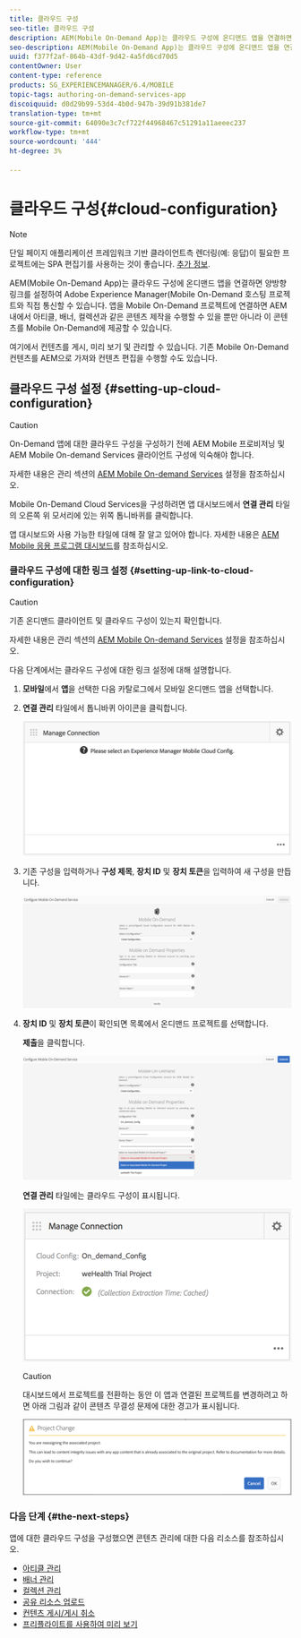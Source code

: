 ```yaml
---
title: 클라우드 구성
seo-title: 클라우드 구성
description: AEM(Mobile On-Demand App)는 클라우드 구성에 온디맨드 앱을 연결하면 양방향 링크를 설정하여 Adobe Experience Manager(Mobile On-Demand 호스팅 프로젝트와 직접 통신할 수 있습니다. 자세한 내용은 이 페이지를 참조하십시오.
seo-description: AEM(Mobile On-Demand App)는 클라우드 구성에 온디맨드 앱을 연결하면 양방향 링크를 설정하여 Adobe Experience Manager(Mobile On-Demand 호스팅 프로젝트와 직접 통신할 수 있습니다. 자세한 내용은 이 페이지를 참조하십시오.
uuid: f377f2af-864b-43df-9d42-4a5fd6cd70d5
contentOwner: User
content-type: reference
products: SG_EXPERIENCEMANAGER/6.4/MOBILE
topic-tags: authoring-on-demand-services-app
discoiquuid: d0d29b99-53d4-4b0d-947b-39d91b381de7
translation-type: tm+mt
source-git-commit: 64090e3c7cf722f44968467c51291a11aeeec237
workflow-type: tm+mt
source-wordcount: '444'
ht-degree: 3%

---
```



# 클라우드 구성{#cloud-configuration}

>[!NOTE]
>
>단일 페이지 애플리케이션 프레임워크 기반 클라이언트측 렌더링(예: 응답)이 필요한 프로젝트에는 SPA 편집기를 사용하는 것이 좋습니다. [추가 정보](/help/sites-developing/spa-overview.md).

AEM(Mobile On-Demand App)는 클라우드 구성에 온디맨드 앱을 연결하면 양방향 링크를 설정하여 Adobe Experience Manager(Mobile On-Demand 호스팅 프로젝트와 직접 통신할 수 있습니다. 앱을 Mobile On-Demand 프로젝트에 연결하면 AEM 내에서 아티클, 배너, 컬렉션과 같은 콘텐츠 제작을 수행할 수 있을 뿐만 아니라 이 콘텐츠를 Mobile On-Demand에 제공할 수 있습니다.

여기에서 컨텐츠를 게시, 미리 보기 및 관리할 수 있습니다. 기존 Mobile On-Demand 컨텐츠를 AEM으로 가져와 컨텐츠 편집을 수행할 수도 있습니다.

## 클라우드 구성 설정 {#setting-up-cloud-configuration}

>[!CAUTION]
>
>On-Demand 앱에 대한 클라우드 구성을 구성하기 전에 AEM Mobile 프로비저닝 및 AEM Mobile On-demand Services 클라이언트 구성에 익숙해야 합니다.
>
>자세한 내용은 관리 섹션의 [AEM Mobile On-demand Services](/help/mobile/aem-mobile-setup.md) 설정을 참조하십시오.

Mobile On-Demand Cloud Services을 구성하려면 앱 대시보드에서 **연결 관리** 타일의 오른쪽 위 모서리에 있는 위쪽 톱니바퀴를 클릭합니다.

앱 대시보드와 사용 가능한 타일에 대해 잘 알고 있어야 합니다. 자세한 내용은 [AEM Mobile 응용 프로그램 대시보드](/help/mobile/mobile-apps-ondemand-application-dashboard.md)를 참조하십시오.

### 클라우드 구성에 대한 링크 설정 {#setting-up-link-to-cloud-configuration}

>[!CAUTION]
>
>기존 온디맨드 클라이언트 및 클라우드 구성이 있는지 확인합니다.
>
>자세한 내용은 관리 섹션의 [AEM Mobile On-demand Services](/help/mobile/aem-mobile-setup.md) 설정을 참조하십시오.

다음 단계에서는 클라우드 구성에 대한 링크 설정에 대해 설명합니다.

1. **모바일**&#x200B;에서 **앱**&#x200B;을 선택한 다음 카탈로그에서 모바일 온디맨드 앱을 선택합니다.
1. **연결 관리** 타일에서 톱니바퀴 아이콘을 클릭합니다.

   ![chlimage_1-65](assets/chlimage_1-65.png)

1. 기존 구성을 입력하거나 **구성 제목**, **장치 ID** 및 **장치 토큰**&#x200B;을 입력하여 새 구성을 만듭니다.

   ![chlimage_1-66](assets/chlimage_1-66.png)

1. **장치 ID** 및 **장치 토큰**&#x200B;이 확인되면 목록에서 온디맨드 프로젝트를 선택합니다.

   **제출**&#x200B;을 클릭합니다.

   ![chlimage_1-67](assets/chlimage_1-67.png)

   **연결 관리** 타일에는 클라우드 구성이 표시됩니다.

   ![chlimage_1-68](assets/chlimage_1-68.png)

   >[!CAUTION]
   >
   >대시보드에서 프로젝트를 전환하는 동안 이 앱과 연결된 프로젝트를 변경하려고 하면 아래 그림과 같이 콘텐츠 무결성 문제에 대한 경고가 표시됩니다.

   ![chlimage_1-69](assets/chlimage_1-69.png)

### 다음 단계 {#the-next-steps}

앱에 대한 클라우드 구성을 구성했으면 콘텐츠 관리에 대한 다음 리소스를 참조하십시오.

* [아티클 관리](/help/mobile/mobile-on-demand-managing-articles.md)
* [배너 관리](/help/mobile/mobile-on-demand-managing-banners.md)
* [컬렉션 관리](/help/mobile/mobile-on-demand-managing-collections.md)
* [공유 리소스 업로드](/help/mobile/mobile-on-demand-shared-resources.md)
* [컨텐츠 게시/게시 취소](/help/mobile/mobile-on-demand-publishing-unpublishing.md)
* [프리플라이트를 사용하여 미리 보기](/help/mobile/aem-mobile-manage-ondemand-services.md)
